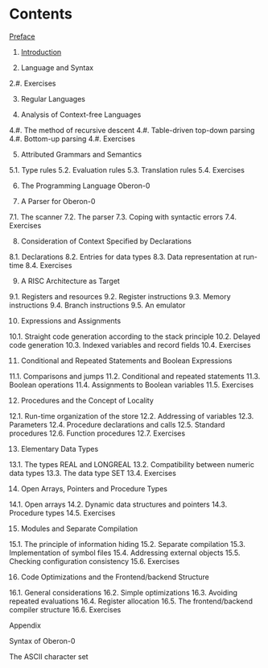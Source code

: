 # Contents

[Preface](Preface.md)

1. [Introduction](1_Introduction.md)

2. Language and Syntax

2.#. Exercises

3. Regular Languages

4. Analysis of Context-free Languages

4.#. The method of recursive descent
4.#. Table-driven top-down parsing
4.#. Bottom-up parsing
4.#. Exercises

5. Attributed Grammars and Semantics

5.1. Type rules
5.2. Evaluation rules
5.3. Translation rules
5.4. Exercises

6. The Programming Language Oberon-0

7. A Parser for Oberon-0

7.1. The scanner
7.2. The parser
7.3. Coping with syntactic errors
7.4. Exercises

8. Consideration of Context Specified by Declarations

8.1. Declarations
8.2. Entries for data types
8.3. Data representation at run-time
8.4. Exercises

9. A RISC Architecture as Target

9.1. Registers and resources
9.2. Register instructions
9.3. Memory instructions
9.4. Branch instructions
9.5. An emulator

10. Expressions and Assignments

10.1. Straight code generation according to the stack principle
10.2. Delayed code generation
10.3. Indexed variables and record fields
10.4. Exercises

11. Conditional and Repeated Statements and Boolean Expressions

11.1. Comparisons and jumps
11.2. Conditional and repeated statements
11.3. Boolean operations
11.4. Assignments to Boolean variables
11.5. Exercises

12. Procedures and the Concept of Locality

12.1. Run-time organization of the store
12.2. Addressing of variables
12.3. Parameters
12.4. Procedure declarations and calls
12.5. Standard procedures
12.6. Function procedures
12.7. Exercises

13. Elementary Data Types

13.1. The types REAL and LONGREAL
13.2. Compatibility between numeric data types
13.3. The data type SET
13.4. Exercises

14. Open Arrays, Pointers and Procedure Types

14.1. Open arrays
14.2. Dynamic data structures and pointers
14.3. Procedure types
14.5. Exercises

15. Modules and Separate Compilation

15.1. The principle of information hiding
15.2. Separate compilation
15.3. Implementation of symbol files
15.4. Addressing external objects
15.5. Checking configuration consistency
15.6. Exercises

16. Code Optimizations and the Frontend/backend Structure

16.1. General considerations
16.2. Simple optimizations
16.3. Avoiding repeated evaluations
16.4. Register allocation
16.5. The frontend/backend compiler structure
16.6. Exercises

Appendix

Syntax of Oberon-0

The ASCII character set
